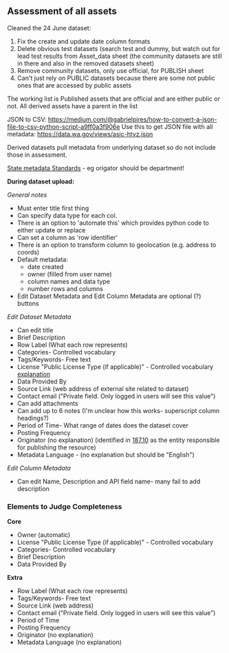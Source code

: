 ## Assessment of all assets

Cleaned the 24 June dataset:

1. Fix the create and update date column formats
2. Delete obvious test datasets (search test and dummy, but watch out for lead test results from Asset_data sheet (the community datasets are still in there and also in the removed datasets sheet)
3. Remove community datasets, only use official, for PUBLISH sheet
4. Can't just rely on PUBLIC datasets because there are some not public ones that are accessed by public assets

The working list is Published assets that are official and are either public or not. All derived assets have a parent in the list

JSON to CSV: https://medium.com/@gabrielpires/how-to-convert-a-json-file-to-csv-python-script-a9ff0a3f906e
Use this to get JSON file with all metadata: https://data.wa.gov/views/asjc-htyz.json

Derived datasets pull metadata from underlying dataset so do not include those in assessment.


[State metadata Standards](https://docs.google.com/viewerng/viewer?url=https://ocio.wa.gov/sites/default/files/public/policies/187_10.docx) - eg origator should be department!

**During dataset upload:**

*General notes*
* Must enter title first thing
* Can specify data type for each col.
* There is an option to 'automate this' which provides python code to either update or replace
* Can set a column as 'row identifier'
* There is an option to transform column to geolocation (e.g. address to coords)
* Default metadata:
  * date created
  * owner (filled from user name)
  * column names and data type
  * number rows and columns
* Edit Dataset Metadata and Edit Column Metadata are optional (?) buttons

*Edit Dataset Metadata*
* Can edit title
* Brief Description
* Row Label (What each row represents)
* Categories- Controlled vocabulary
* Tags/Keywords- Free text
* License "Public License Type (if applicable)" - Controlled vocabulary [explanation](https://support.socrata.com/hc/en-us/articles/202950218-Which-licensing-option-should-I-use-)
* Data Provided By
* Source Link (web address of external site related to dataset)
* Contact email ("Private field. Only logged in users will see this value")
* Can add attachments
* Can add up to 6 notes (I'm unclear how this works- superscript column headings?)
* Period of Time- What range of dates does the dataset cover
* Posting Frequency
* Originator (no explanation) (identified in [187.10](https://docs.google.com/viewerng/viewer?url=https://ocio.wa.gov/sites/default/files/public/policies/187_10.docx) as the entity responsible for publishing the resource)
* Metadata Language - (no explanation but should be "English")

*Edit Column Metadata*
* Can edit Name, Description and API field name- many fail to add description

### Elements to Judge Completeness

**Core**

* Owner (automatic)
* License "Public License Type (if applicable)" - Controlled vocabulary
* Categories- Controlled vocabulary
* Brief Description
* Data Provided By

**Extra**

* Row Label (What each row represents)
* Tags/Keywords- Free text
* Source Link (web address)
* Contact email ("Private field. Only logged in users will see this value")
* Period of Time
* Posting Frequency
* Originator (no explanation)
* Metadata Language (no explanation)

